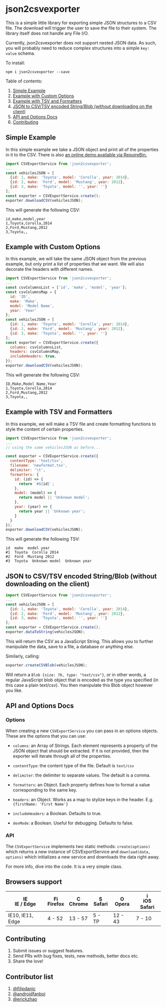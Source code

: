 # json2csvexporter

This is a simple little library for exporting simple JSON structures to a CSV file. The download will trigger the user to save the file to their system. The library itself does not handle any File I/O.

Currently, json2csvexporter does not support nested JSON data. As such, you will probably need to reduce complex structures into a simple `key: value` schema.

To install:

`npm i json2csvexporter --save`

Table of contents:

1. [Simple Example](#simple-example)
2. [Example with Custom Options](#example-with-custom-options)
3. [Example with TSV and Formatters](#example-with-tsv-and-formaters)
4. [JSON to CSV/TSV encoded String/Blob (without downloading on the client)](#json-to-csvtsv-encoded-stringblob-without-downloading-on-the-client)
4. [API and Options Docs](#api-and-options-docs)
5. [Contributing](#contributing)

## Simple Example

In this simple example we take a JSON object and print all of the properties in it to the CSV. There is also [an online demo available via RequireBin.](http://requirebin.com/?gist=a830925068890ad30533e13e51206194)

```javascript
import CSVExportService from 'json2csvexporter';
...
const vehiclesJSON = [
  {id: 1, make: 'Toyota', model: 'Corolla', year: 2014},
  {id: 2, make: 'Ford', model: 'Mustang', year: 2012},
  {id: 3, make: 'Toyota', model: '', year: ''}
];
const exporter = CSVExportService.create();
exporter.downloadCSV(vehiclesJSON);
```

This will generate the following CSV:

```csv
id,make,model,year
1,Toyota,Corolla,2014
2,Ford,Mustang,2012
3,Toyota,,
```

## Example with Custom Options

In this example, we will take the same JSON object from the previous example, but only print a list of properties that we want. We will also decorate the headers with different names.

```javascript
import CSVExportService from 'json2csvexporter';
...
const csvColumnsList = ['id', 'make', 'model', 'year'];
const csvColumnsMap = {
  id: 'ID',
  make: 'Make',
  model: 'Model Name',
  year: 'Year'
};
const vehiclesJSON = [
  {id: 1, make: 'Toyota', model: 'Corolla', year: 2014},
  {id: 2, make: 'Ford', model: 'Mustang', year: 2012},
  {id: 3, make: 'Toyota', model: '', year: ''}
];
const exporter = CSVExportService.create({
  columns: csvColumnsList,
  headers: csvColumnsMap,
  includeHeaders: true,
});
exporter.downloadCSV(vehiclesJSON);
```
This will generate the following CSV:

```csv
ID,Make,Model Name,Year
1,Toyota,Corolla,2014
2,Ford,Mustang,2012
3,Toyota,,
```

## Example with TSV and Formatters

In this example, we will make a TSV file and create formatting functions to style the content of certain properties.

```javascript
import CSVExportService from 'json2csvexporter';
...
// using the same vehiclesJSON as before...

const exporter = CSVExportService.create({
  contentType: 'text/tsv',
  filename: 'newformat.tsv',
  delimiter: '\t',
  formatters: {
    id: (id) => {
      return `#${id}`;
    },
    model: (model) => {
      return model || 'Unknown model';
    },
    year: (year) => {
      return year || 'Unknown year';
    }
  }
});
exporter.downloadCSV(vehiclesJSON);

```

This will generate the following TSV:

```tsv
id  make  model year
#1  Toyota  Corolla 2014
#2  Ford  Mustang 2012
#3  Toyota  Unknown model  Unknown year
```

## JSON to CSV/TSV encoded String/Blob (without downloading on the client)

```javascript
import CSVExportService from 'json2csvexporter';
...
const vehiclesJSON = [
  {id: 1, make: 'Toyota', model: 'Corolla', year: 2014},
  {id: 2, make: 'Ford', model: 'Mustang', year: 2012},
  {id: 3, make: 'Toyota', model: '', year: ''}
];
const exporter = CSVExportService.create();
exporter.dataToString(vehiclesJSON);
```

This will return the CSV as a JavaScript String. This allows you to further manipulate the data, save to a file, a database or anything else.

Similarly, calling:

```javascript
exporter.createCSVBlob(vehiclesJSON);
```

Will return a `Blob {size: 76, type: "text/csv"}`, or in other words, a regular JavaScript blob object that is encoded as the type you specified (in this case a plain text/csv). You then manipulate this Blob object however you like.


## API and Options Docs

### Options

When creating a new `CSVExportService` you can pass in an options objects. These are the options that you can use:

- `columns`: an Array of Strings. Each element represents a property of the JSON object that should be extracted. If it is not provided, then the exporter will iterate through all of the properties.

- `contentType`: the content type of the file. Default is `text/csv`

- `delimiter`: the delimiter to separate values. The default is a comma.

- `formatters`: an Object. Each property defines how to format a value corresponding to the same key.

- `headers`: an Object. Works as a map to stylize keys in the header. E.g. `{firstName: 'First Name'}`

- `includeHeaders`: a Boolean. Defaults to true.

- `devMode`: a Boolean. Useful for debugging. Defaults to false.

### API

The `CSVExportService` implements two static methods: `create(options)` which returns a new instance of CSVExportService and `download(data, options)` which initializes a new service and downloads the data right away.

For more info, dive into the code. It is a very simple class.

## Browsers support 

| [<img src="https://raw.githubusercontent.com/godban/browsers-support-badges/master/src/images/edge.png" alt="IE / Edge" width="16px" height="16px" />](http://godban.github.io/browsers-support-badges/)</br>IE / Edge | [<img src="https://raw.githubusercontent.com/godban/browsers-support-badges/master/src/images/firefox.png" alt="Firefox" width="16px" height="16px" />](http://godban.github.io/browsers-support-badges/)</br>Firefox | [<img src="https://raw.githubusercontent.com/godban/browsers-support-badges/master/src/images/chrome.png" alt="Chrome" width="16px" height="16px" />](http://godban.github.io/browsers-support-badges/)</br>Chrome | [<img src="https://raw.githubusercontent.com/godban/browsers-support-badges/master/src/images/safari.png" alt="Safari" width="16px" height="16px" />](http://godban.github.io/browsers-support-badges/)</br>Safari | [<img src="https://raw.githubusercontent.com/godban/browsers-support-badges/master/src/images/opera.png" alt="Opera" width="16px" height="16px" />](http://godban.github.io/browsers-support-badges/)</br>Opera | [<img src="https://raw.githubusercontent.com/godban/browsers-support-badges/master/src/images/safari-ios.png" alt="iOS Safari" width="16px" height="16px" />](http://godban.github.io/browsers-support-badges/)</br>iOS Safari |
| --------- | --------- | --------- | --------- | --------- | --------- |
| IE10, IE11, Edge| 4 - 52 | 13 - 57 | 5 - TP | 12 - 43 | 7 - 10| 


## Contributing

1. Submit issues or suggest features.
2. Send PRs with bug fixes, tests, new methods, better docs etc.
3. Share the love!

## Contributor list

1. [@filipdanic](https://github.com/filipdanic)
2. [@androidfanboi](https://github.com/androidfanboi)
3. [@erickzhao](https://github.com/erickzhao)
